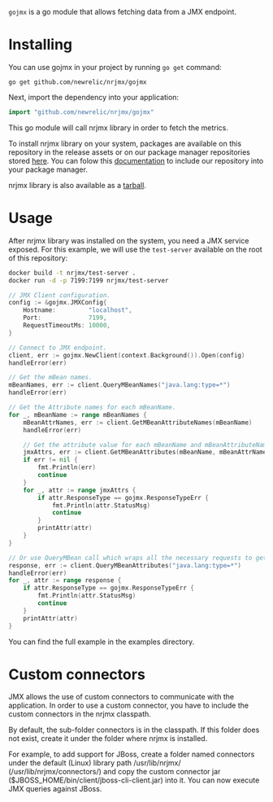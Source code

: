 
`gojmx` is a go module that allows fetching data from a JMX
endpoint.

# Installing
You can use gojmx in your project by running `go get` command:

    go get github.com/newrelic/nrjmx/gojmx

Next, import the dependency into your application:

```go
import "github.com/newrelic/nrjmx/gojmx"
```

This go module will call nrjmx library in order to fetch the metrics.

To install nrjmx library on your system, packages are available on this repository
in the release assets or on our package manager repositories stored [here](https://download.newrelic.com/infrastructure_agent/). You can folow this [documentation](https://docs.newrelic.com/docs/infrastructure/install-infrastructure-agent/linux-installation/install-infrastructure-monitoring-agent-linux/#ubuntu-repository) to include our repository into your package manager.

nrjmx library is also available as a [tarball](https://download.newrelic.com/infrastructure_agent/binaries/linux/noarch/).

# Usage
After nrjmx library was installed on the system, you need a
JMX service exposed. For this example, we will use the `test-server` available on the root of this repository:

```bash
docker build -t nrjmx/test-server .
docker run -d -p 7199:7199 nrjmx/test-server
```

```go
// JMX Client configuration.
config := &gojmx.JMXConfig{
    Hostname:         "localhost",
    Port:             7199,
    RequestTimeoutMs: 10000,
}

// Connect to JMX endpoint.
client, err := gojmx.NewClient(context.Background()).Open(config)
handleError(err)

// Get the mBean names.
mBeanNames, err := client.QueryMBeanNames("java.lang:type=*")
handleError(err)

// Get the Attribute names for each mBeanName.
for _, mBeanName := range mBeanNames {
    mBeanAttrNames, err := client.GetMBeanAttributeNames(mBeanName)
    handleError(err)

    // Get the attribute value for each mBeanName and mBeanAttributeName.
    jmxAttrs, err := client.GetMBeanAttributes(mBeanName, mBeanAttrNames...)
    if err != nil {
        fmt.Println(err)
        continue
    }
    for _, attr := range jmxAttrs {
        if attr.ResponseType == gojmx.ResponseTypeErr {
            fmt.Println(attr.StatusMsg)
            continue
        }
        printAttr(attr)
    }
}

// Or use QueryMBean call which wraps all the necessary requests to get the values for an MBeanNamePattern.
response, err := client.QueryMBeanAttributes("java.lang:type=*")
handleError(err)
for _, attr := range response {
    if attr.ResponseType == gojmx.ResponseTypeErr {
        fmt.Println(attr.StatusMsg)
        continue
    }
    printAttr(attr)
}
```

You can find the full example in the examples directory.

# Custom connectors
JMX allows the use of custom connectors to communicate with the application. In order to use a custom connector, you have to include the custom connectors in the nrjmx classpath.

By default, the sub-folder connectors is in the classpath. If this folder does not exist, create it under the folder where nrjmx is installed.

For example, to add support for JBoss, create a folder named connectors under the default (Linux) library path /usr/lib/nrjmx/ (/usr/lib/nrjmx/connectors/) and copy the custom connector jar ($JBOSS_HOME/bin/client/jboss-cli-client.jar) into it. You can now execute JMX queries against JBoss.
